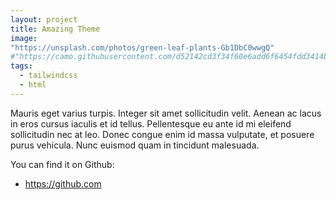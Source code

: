 ```yaml
---
layout: project
title: Amazing Theme
image: 
"https://unsplash.com/photos/green-leaf-plants-Gb1DbC0wwgQ"
#"https://camo.githubusercontent.com/d52142cd3f34f60e6add6f6454fdd3414b424183042a6296a85f30f987b28243/68747470733a2f2f612d636861636f6e2e636f6d2f6f61735f636f72652f6173736574732f7261696c735f7468656d652e706e67"
tags:
  - tailwindcss
  - html
---
```


Mauris eget varius turpis. Integer sit amet sollicitudin velit. Aenean ac lacus in eros cursus iaculis et id tellus. Pellentesque eu ante id mi eleifend sollicitudin nec at leo. Donec congue enim id massa vulputate, et posuere purus vehicula. Nunc euismod quam in tincidunt malesuada.

You can find it on Github:

- <https://github.com>
